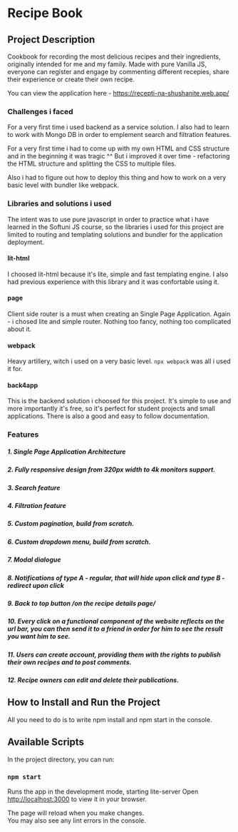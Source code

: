 # Recipe Book

## Project Description

Cookbook for recording the most delicious recipes and their ingredients, originally intended for me and my family. Made with pure Vanilla JS, everyone can register and engage by commenting different recepies, share their experience or create their own recipe.

You can view the application here - https://recepti-na-shushanite.web.app/

### Challenges i faced

For a very first time i used backend as a service solution. I also had to learn to work with Mongo DB in order to emplement search and filtration features. 

For a very first time i had to come up with my own HTML and CSS structure and in the beginning it was tragic ^^ But i improved it over time - refactoring the HTML structure and splitting the CSS to multiple files. 

Also i had to figure out how to deploy this thing and how to work on a very basic level with bundler like webpack.

### Libraries and solutions i used

The intent was to use pure javascript in order to practice what i have learned in the Softuni JS course, so the libraries i used for this project are limited to routing and templating solutions and bundler for the application deployment.

#### lit-html

I choosed lit-html because it's lite, simple and fast templating engine. I also had previous experience with this library and it was confortable using it.

#### page

Client side router is a must when creating an Single Page Application. Again - i chosed lite and simple router. Nothing too fancy, nothing too complicated about it.

#### webpack

Heavy artillery, witch i used on a very basic level. `npx webpack` was all i used it for.

#### back4app

This is the backend solution i choosed for this project. It's simple to use and more importantly it's free, so it's perfect for student projects and small applications. There is also a good and easy to follow documentation. 

### Features

##### 1. Single Page Application Architecture

##### 2. Fully responsive design from 320px width to 4k monitors support.

##### 3. Search feature

##### 4. Filtration feature

##### 5. Custom pagination, build from scratch.

##### 6. Custom dropdown menu, build from scratch.

##### 7. Modal dialogue

##### 8. Notifications of type A - regular, that will hide upon click and type B - redirect upon click

##### 9. Back to top button /on the recipe details page/

##### 10. Every click on a functional component of the website reflects on the url bar, you can then send it to a friend in order for him to see the result you want him to see.

##### 11. Users can create account, providing them with the rights to publish their own recipes and to post comments.

##### 12. Recipe owners can edit and delete their publications.

## How to Install and Run the Project

All you need to do is to write npm install and npm start in the console.

## Available Scripts

In the project directory, you can run:

### `npm start`

Runs the app in the development mode, starting lite-server
Open [http://localhost:3000](http://localhost:3000) to view it in your browser.

The page will reload when you make changes.\
You may also see any lint errors in the console.
